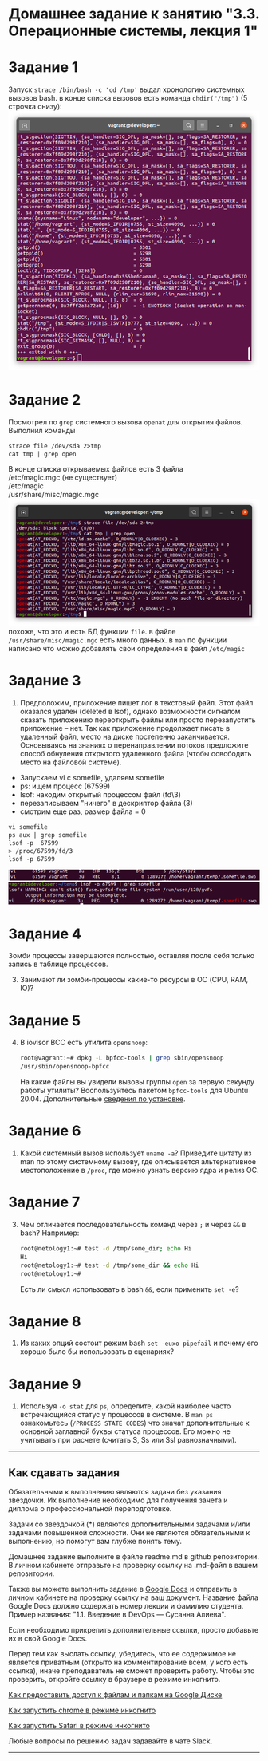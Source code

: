 # Домашнее задание к занятию "3.3. Операционные системы, лекция 1"

# Задание 1
Запуск `strace /bin/bash -c 'cd /tmp'` выдал хронологию системных вызовов bash. в конце списка вызовов есть команда `chdir("/tmp")` (5 строчка снизу):
![res](img/img1.png)
# Задание 2
Посмотрел по `grep` системного вызова `openat` для открытия файлов. Выполнил команды
~~~
strace file /dev/sda 2>tmp
cat tmp | grep open
~~~
В конце списка открываемых файлов есть 3 файла  
/etc/magic.mgc (не существует)  
/etc/magic  
/usr/share/misc/magic.mgc  
![res](img/img2.png)  
похоже, что это и есть БД функции `file`. в файле `/usr/share/misc/magic.mgc` есть много данных. в `man` по функции написано что можно добавлять свои определения в файл `/etc/magic`
# Задание 3
1. Предположим, приложение пишет лог в текстовый файл. Этот файл оказался удален (deleted в lsof), однако возможности сигналом сказать приложению переоткрыть файлы или просто перезапустить приложение – нет. Так как приложение продолжает писать в удаленный файл, место на диске постепенно заканчивается. Основываясь на знаниях о перенаправлении потоков предложите способ обнуления открытого удаленного файла (чтобы освободить место на файловой системе).
- Запускаем vi с somefile, удаляем somefile  
- ps: ищем процесс (67599)  
- lsof: находим открытый процессом файл (fd\3)  
- перезаписываем "ничего" в дескриптор файла (3)  
- смотрим еще раз, размер файла = 0  
~~~
vi somefile
ps aux | grep somefile
lsof -p  67599
> /proc/67599/fd/3
lsof -p 67599
~~~

![res](img/img3.png)  
![res](img/img4.png)  
# Задание 4
Зомби процессы завершаются полностью, оставляя после себя только запись в таблице процессов.

3. Занимают ли зомби-процессы какие-то ресурсы в ОС (CPU, RAM, IO)?

# Задание 5
4. В iovisor BCC есть утилита `opensnoop`:
    ```bash
    root@vagrant:~# dpkg -L bpfcc-tools | grep sbin/opensnoop
    /usr/sbin/opensnoop-bpfcc
    ```
    На какие файлы вы увидели вызовы группы `open` за первую секунду работы утилиты? Воспользуйтесь пакетом `bpfcc-tools` для Ubuntu 20.04. Дополнительные [сведения по установке](https://github.com/iovisor/bcc/blob/master/INSTALL.md).
# Задание 6
1. Какой системный вызов использует `uname -a`? Приведите цитату из man по этому системному вызову, где описывается альтернативное местоположение в `/proc`, где можно узнать версию ядра и релиз ОС.
# Задание 7
3. Чем отличается последовательность команд через `;` и через `&&` в bash? Например:
    ```bash
    root@netology1:~# test -d /tmp/some_dir; echo Hi
    Hi
    root@netology1:~# test -d /tmp/some_dir && echo Hi
    root@netology1:~#
    ```
    Есть ли смысл использовать в bash `&&`, если применить `set -e`?
# Задание 8
1. Из каких опций состоит режим bash `set -euxo pipefail` и почему его хорошо было бы использовать в сценариях?
# Задание 9
1. Используя `-o stat` для `ps`, определите, какой наиболее часто встречающийся статус у процессов в системе. В `man ps` ознакомьтесь (`/PROCESS STATE CODES`) что значат дополнительные к основной заглавной буквы статуса процессов. Его можно не учитывать при расчете (считать S, Ss или Ssl равнозначными).

 
 ---

## Как сдавать задания

Обязательными к выполнению являются задачи без указания звездочки. Их выполнение необходимо для получения зачета и диплома о профессиональной переподготовке.

Задачи со звездочкой (*) являются дополнительными задачами и/или задачами повышенной сложности. Они не являются обязательными к выполнению, но помогут вам глубже понять тему.

Домашнее задание выполните в файле readme.md в github репозитории. В личном кабинете отправьте на проверку ссылку на .md-файл в вашем репозитории.

Также вы можете выполнить задание в [Google Docs](https://docs.google.com/document/u/0/?tgif=d) и отправить в личном кабинете на проверку ссылку на ваш документ.
Название файла Google Docs должно содержать номер лекции и фамилию студента. Пример названия: "1.1. Введение в DevOps — Сусанна Алиева".

Если необходимо прикрепить дополнительные ссылки, просто добавьте их в свой Google Docs.

Перед тем как выслать ссылку, убедитесь, что ее содержимое не является приватным (открыто на комментирование всем, у кого есть ссылка), иначе преподаватель не сможет проверить работу. Чтобы это проверить, откройте ссылку в браузере в режиме инкогнито.

[Как предоставить доступ к файлам и папкам на Google Диске](https://support.google.com/docs/answer/2494822?hl=ru&co=GENIE.Platform%3DDesktop)

[Как запустить chrome в режиме инкогнито ](https://support.google.com/chrome/answer/95464?co=GENIE.Platform%3DDesktop&hl=ru)

[Как запустить  Safari в режиме инкогнито ](https://support.apple.com/ru-ru/guide/safari/ibrw1069/mac)

Любые вопросы по решению задач задавайте в чате Slack.

---
